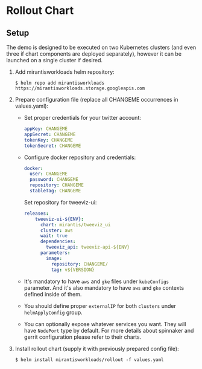 # Rollout Chart


## Setup

The demo is designed to be executed on two Kubernetes clusters (and
even three if chart components are deployed separately), however it can
be launched on a single cluster if desired.

1. Add mirantisworkloads helm repository:

    ```console
    $ helm repo add mirantisworkloads https://mirantisworkloads.storage.googleapis.com
    ```

2. Prepare configuration file (replace all CHANGEME occurrences in values.yaml):

    * Set proper credentials for your twitter account:

        ```yaml
        appKey: CHANGEME
        appSecret: CHANGEME
        tokenKey: CHANGEME
        tokenSecret: CHANGEME
        ```

    * Configure docker repository and credentials:

      ```yaml
      docker:
        user: CHANGEME
        password: CHANGEME
        repository: CHANGEME
        stableTag: CHANGEME
      ```

      Set repository for tweeviz-ui:
      ```yaml
      releases:
          tweeviz-ui-${ENV}:
            chart: mirantis/tweeviz_ui
            cluster: aws
            wait: true
            dependencies:
              tweeviz_api: tweeviz-api-${ENV}
            parameters:
              image:
                repository: CHANGEME/
                tag: v${VERSION}
      ```

    * It's mandatory to have `aws` and `gke` files under `kubeConfigs` parameter.
      And it's also mandatory to have `aws` and `gke` contexts defined inside of them.

    * You should define proper `externalIP` for both `clusters` under `helmApplyConfig`
      group.

    * You can optionally expose whatever services you want. They will have
      `NodePort` type by default. For more details about spinnaker and
      gerrit configuration please refer to their charts.

3. Install rollout chart (supply it with previously prepared config file):

    ```console
    $ helm install mirantisworkloads/rollout -f values.yaml
    ```